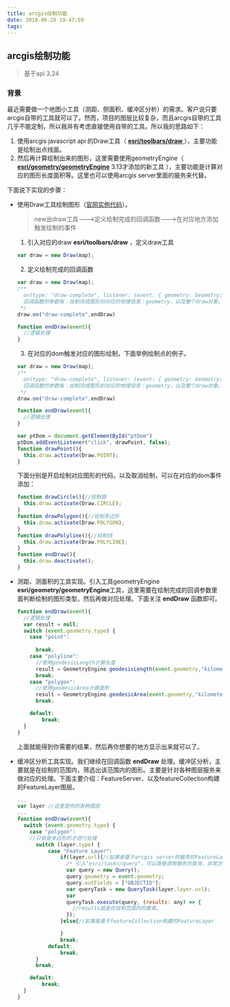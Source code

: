 ```yaml
---
title: arcgis绘制功能
date: 2018-06-28 19:47:59
tags:
---
```

## arcgis绘制功能
> 基于api 3.24

### 背景
最近需要做一个地图小工具（测距、侧面积、缓冲区分析）的需求。客户说只要arcgis自带的工具就可以了。然而，项目的图层比较复杂，而且arcgis自带的工具几乎不能定制，所以我并有考虑直接使用自带的工具。所以我的思路如下：
1. 使用arcgis javascript api 的Draw工具（ [**esri/toolbars/draw** ](https://developers.arcgis.com/javascript/3/jsapi/draw-amd.html)），主要功能是绘制出点线面。
2. 然后再计算绘制出来的图形，这里需要使用geometryEngine（ [**esri/geometry/geometryEngine**](https://developers.arcgis.com/javascript/3/jsapi/esri.geometry.geometryengine-amd.html) 3.13才添加的新工具 ），主要功能是计算对应的图形长度面积等。这里也可以使用arcgis server里面的服务来代替。

下面说下实现的步骤：
- 使用Draw工具绘制图形（[官网实例代码](https://developers.arcgis.com/javascript/3/jssamples/#search/Draw)）。
  > new出draw工具--->定义绘制完成的回调函数--->在对应地方添加触发绘制的事件

  1. 引入对应的draw **esri/toolbars/draw** ，定义draw工具
  ```javascript
  var draw = new Draw(map);
  ```
  2. 定义绘制完成的回调函数
  ```javascript
  var draw = new Draw(map);
  /**
    on(type: "draw-complete", listener: (event: { geometry: Geometry; target: Draw }) => void): esri.Handle;
    回调函数的参数有：绘制完成图形的对应的地理信息：geometry，以及整个draw对象。
   */
  draw.on("draw-complete",endDraw)

  function endDraw(event){
    //逻辑处理
  }
  ```

  3. 在对应的dom触发对应的图形绘制，下面举例绘制点的例子。
  ```javascript
  var draw = new Draw(map);
  /**
    on(type: "draw-complete", listener: (event: { geometry: Geometry; target: Draw }) => void): esri.Handle;
    回调函数的参数有：绘制完成图形的对应的地理信息：geometry，以及整个draw对象。
   */
  draw.on("draw-complete",endDraw)

  function endDraw(event){
    //逻辑处理
  }

  var ptDom = document.getElementById("ptDom")
  ptDom.addEventListener("click", drawPoint, false); 
  function drawPoint(){
    this.draw.activate(Draw.POINT);
  }
  ```
    下面分别是开启绘制对应图形的代码，以及取消绘制，可以在对应的dom事件添加：
  ```javascript
  function drawCircle(){//绘制圆
    this.draw.activate(Draw.CIRCLE);
  }
  function drawPolygon(){//绘制多边形
    this.draw.activate(Draw.POLYGON);
  }
  function drawPolyline(){//绘制线
    this.draw.activate(Draw.POLYLINE);
  }
  function endDraw(){
    this.draw.deactivate();
  }
  ```

- 测距、测面积的工具实现。引入工具geometryEngine **esri/geometry/geometryEngine**工具，这里需要在绘制完成的回调参数里面判断绘制的图形类型，然后再做对应处理。下面关注 **endDraw** 函数即可。
  ```javascript
  function endDraw(event){
    //逻辑处理
    var result = null;
    switch (event.geometry.type) {
      case "point":
          
        break;
      case "polyline":
        //使用geodesicLength计算长度
        result = GeometryEngine.geodesicLength(event.geometry,"kilometers");
        break;
      case "polygon":
        //使用geodesicArea计算面积
        result = GeometryEngine.geodesicArea(event.geometry,"kilometers");
        break;

      default:
          break;
    }
  }
  ```
  上面就能得到你需要的结果，然后再你想要的地方显示出来就可以了。

- 缓冲区分析工具实现。我们继续在回调函数 **endDraw** 处理。缓冲区分析，主要就是在绘制的范围内，筛选出该范围内的图形。主要是针对各种图层服务来做对应的处理。下面主要介绍：FeatureServer、以及featureCollection构建的FeatureLayer图层。
  ```javascript
  ...
  var layer //这里是你的各种图层
  ...
  function endDraw(event){
    switch (event.geometry.type) {
      case "polygon":
      //只有是多边形的才进行处理
        switch (layer.type) {
            case "Feature Layer":
                if(layer.url){//如果是基于arcgis server的服务的FeatureLayer
                  /* 引入"esri/tasks/query"，可以直接调用服务的查询，非常方便 */
                  var query = new Query();
                  query.geometry = event.geometry;
                  query.outFields = ["OBJECTID"];
                  var queryTask = new QueryTask(layer.layer.url);
                  var
                  queryTask.execute(query, (results: any) => {
                    //results就是在绘制范围内的要素。
                  });
                }else{//如果是基于featureCollection构建的FeatureLayer

                }
                break;
            default:
                break;
        }
        break;

      default:
          break;
    }
  }
  ```
